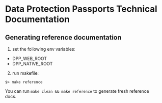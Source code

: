 
# Data Protection Passports Technical Documentation


## Generating reference documentation

1. set the following env variables:

- DPP_WEB_ROOT
- DPP_NATIVE_ROOT

2. run makefile:

```
$> make reference
```

You can run ```make clean && make reference``` to generate fresh
reference docs.